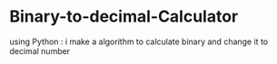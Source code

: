 # Binary-to-decimal-Calculator
using Python : i make a algorithm to calculate binary and change it to decimal number
